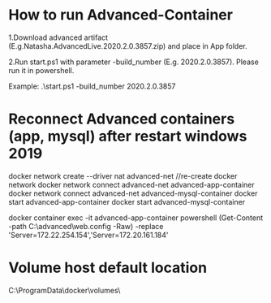 # How to run Advanced-Container
1.Download advanced artifact (E.g.Natasha.AdvancedLive.2020.2.0.3857.zip) and place in App folder.

2.Run start.ps1 with parameter -build_number (E.g. 2020.2.0.3857). Please run it in powershell.

Example: .\start.ps1 -build_number 2020.2.0.3857

# Reconnect Advanced containers (app, mysql) after restart windows 2019
   docker network create --driver nat advanced-net //re-create docker network
   docker network connect advanced-net advanced-app-container 
   docker network connect advanced-net advanced-mysql-container 
   docker start advanced-app-container
   docker start advanced-mysql-container

   docker container exec -it advanced-app-container powershell
   (Get-Content -path C:\advanced\web.config -Raw) -replace 'Server=172.22.254.154','Server=172.20.161.184'

# Volume host default location
C:\ProgramData\docker\volumes\